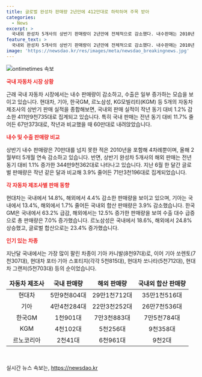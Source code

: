 ```yaml
---
title: 글로벌 완성차 판매량 2년만에 412만대로 하락하며 주목 받아
categories:
  - News
excerpt: >
  국내외 완성차 5개사의 상반기 판매량이 2년만에 전체적으로 감소했다. 내수판매는 2010년 이후 4차례밖에 70만대를 넘지 못했고, 올해 2월부터 5개월 연속 감소했다. 반면 해외판매는 전년대비 1.1% 증가했으며, 현대차, 기아, GM 등의 판매 감소와 르노, KGM의 판매 증가가 나타났다. 상반기 국내에서 카니발, 쏘렌토, 포터·스포티지, 쏘나타, 그랜저 등이 가장 많이 팔렸다.
feature_text: >
  국내외 완성차 5개사의 상반기 판매량이 2년만에 전체적으로 감소했다. 내수판매는 2010년 이후 4차례밖에 70만대를 넘지 못했고, 올해 2월부터 5개월 연속 감소했다. 반면 해외판매는 전년대비 1.1% 증가했으며, 현대차, 기아, GM 등의 판매 감소와 르노, KGM의 판매 증가가 나타났다. 상반기 국내에서 카니발, 쏘렌토, 포터·스포티지, 쏘나타, 그랜저 등이 가장 많이 팔렸다.
image: 'https://newsdao.kr/res/images/meta/newsdao_breakingnews.jpg'
---
```


<p><img src="https://newsdao.kr/res/images/meta/newsdao_breakingnews.jpg" alt="ontimetimes 속보" /></p>

<p><b><span style="color: #ee2323;">국내 자동차 시장 상황</span></b></p>

<p data-ke-size="size16">근래 국내 자동차 시장에서는 내수 판매량이 감소하고, 수출은 일부 증가하는 모습을 보이고 있습니다. 현대차, 기아, 한국GM, 르노삼성, KG모빌리티(KGM) 등 5개의 자동차 제조사의 상반기 판매 실적을 종합해보면, 국내외 판매 실적이 작년 동기 대비 1.2% 감소한 411만9천735대로 집계되고 있습니다. 특히 국내 판매는 전년 동기 대비 11.7% 줄어든 67만373대로, 작년과 비교했을 때 60만대로 내려앉았습니다.</p>

<p><b><span style="color: #ee2323;">내수 및 수출 판매량 비교</span></b></p>

<p data-ke-size="size16">상반기 내수 판매량은 70만대를 넘지 못한 적은 2010년을 포함해 4차례뿐이며, 올해 2월부터 5개월 연속 감소하고 있습니다. 반면, 상반기 완성차 5개사의 해외 판매는 전년 동기 대비 1.1% 증가한 344만9천362대로 나타나고 있습니다. 지난 6월 한 달간 글로벌 판매량은 작년 같은 달과 비교해 3.9% 줄어든 71만3천196대로 집계되었습니다.</p>

<p><b><span style="color: #ee2323;">각 자동차 제조사별 판매 동향</span></b></p>

<p data-ke-size="size16">현대차는 국내에서 14.8%, 해외에서 4.4% 감소한 판매량을 보이고 있으며, 기아는 국내에서 13.4%, 해외에서 1.7% 줄어든 국내외 합산 판매량은 3.9% 감소했습니다. 한국GM은 국내에서 63.2% 급감, 해외에서는 12.5% 증가한 판매량을 보여 수출 대수 급증으로 총 판매량은 7.0% 증가했습니다. 르노삼성은 국내에서 18.6%, 해외에서 24.8% 상승했고, 글로벌 합산으로는 23.4% 증가했습니다.</p>

<p><b><span style="color: #ee2323;">인기 있는 차종</span></b></p>

<p data-ke-size="size16">지난달 국내에서는 가장 많이 팔린 차종이 기아 카니발(8천97대)로, 이어 기아 쏘렌토(7천307대), 현대차 포터·기아 스포티지(각각 5천815대), 현대차 쏘나타(5천712대), 현대차 그랜저(5천703대) 등의 순이었습니다.</p>

<table>
    <thead>
        <tr>
            <td style="text-align: center; height: 17px;"><b>자동차 제조사</b></td>
            <td style="text-align: center; height: 17px;"><b>국내 판매량</b></td>
            <td style="text-align: center; height: 17px;"><b>해외 판매량</b></td>
            <td style="text-align: center; height: 17px;"><b>국내외 합산 판매량</b></td>
        </tr>
    </thead>
    <tbody>
        <tr>
            <td style="text-align: center; height: 17px;">현대차</td>
            <td style="text-align: center; height: 17px;">5만9천804대</td>
            <td style="text-align: center; height: 17px;">29만1천712대</td>
            <td style="text-align: center; height: 17px;">35만1천516대</td>
        </tr>
        <tr>
            <td style="text-align: center; height: 17px;">기아</td>
            <td style="text-align: center; height: 17px;">4만4천284대</td>
            <td style="text-align: center; height: 17px;">22만3천252대</td>
            <td style="text-align: center; height: 17px;">26만7천536대</td>
        </tr>
        <tr>
            <td style="text-align: center; height: 17px;">한국GM</td>
            <td style="text-align: center; height: 17px;">1천901대</td>
            <td style="text-align: center; height: 17px;">7만3천883대</td>
            <td style="text-align: center; height: 17px;">7만5천784대</td>
        </tr>
        <tr>
            <td style="text-align: center; height: 17px;">KGM</td>
            <td style="text-align: center; height: 17px;">4천102대</td>
            <td style="text-align: center; height: 17px;">5천256대</td>
            <td style="text-align: center; height: 17px;">9천358대</td>
        </tr>
        <tr>
            <td style="text-align: center; height: 17px;">르노코리아</td>
            <td style="text-align: center; height: 17px;">2천41대</td>
            <td style="text-align: center; height: 17px;">6천961대</td>
            <td style="text-align: center; height: 17px;">9천2대</td>
        </tr>
    </tbody>
</table>

<p data-ke-size="size16">&nbsp;</p>
실시간 뉴스 속보는, <a href="https://newsdao.kr" rel="dofollow">https://newsdao.kr</a>



